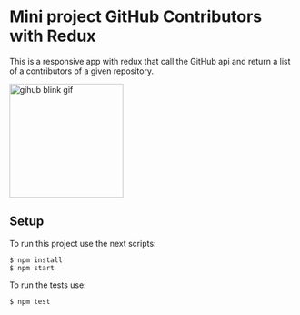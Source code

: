 # Mini project GitHub Contributors with Redux

This is a responsive app with redux that call the GitHub api and return a list of a contributors of a given repository.

<img width=200px src='https://trello-attachments.s3.amazonaws.com/5edcc7367102c32f7a0d5304/5f7c8ab9b80a927f1f047d20/697bfa110954669f89e1f4ad39195d1e/original.gif' alt='gihub blink gif'>

## Setup

To run this project use the next scripts:

```
$ npm install
$ npm start
```

To run the tests use:

```
$ npm test
```
